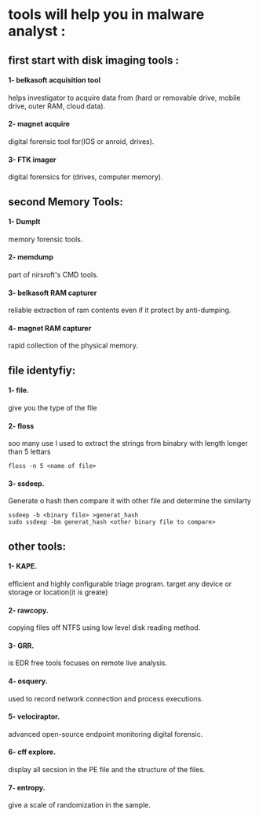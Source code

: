# tools will help you in malware analyst :

## first start with disk imaging tools :
#### 1- belkasoft acquisition tool  
helps investigator to acquire data from (hard or removable drive, mobile drive, outer RAM, cloud data).
#### 2- magnet acquire  
digital forensic tool for(IOS or anroid, drives).
#### 3- FTK imager 
digital forensics for (drives, computer memory).

	
## second Memory Tools:
#### 1- Dumplt 
memory forensic tools.
#### 2- memdump
part of nirsroft's CMD tools.
#### 3- belkasoft RAM capturer 
reliable extraction of ram contents even if it protect by anti-dumping.
#### 4- magnet RAM capturer
rapid collection of the physical memory. 

## file identyfiy:
#### 1- file.
give you the type of the file 
#### 2- floss 
soo many use I used to extract the strings from binabry with length longer than 5 lettars

	floss -n 5 <name of file>  
#### 3- ssdeep.
Generate o hash then compare it with other file and determine the similarty 

	ssdeep -b <binary file> >generat_hash
	sudo ssdeep -bm generat_hash <other binary file to compare> 

## other tools:
#### 1- KAPE.
efficient and highly configurable triage program. target any device or storage or location(it is greate)
#### 2- rawcopy.
copying files off NTFS using low level disk reading method.
#### 3- GRR.
is EDR free tools focuses on remote live analysis.
#### 4- osquery.
used to record network connection and process executions.
#### 5- velociraptor.
advanced open-source endpoint monitoring digital forensic.
#### 6- cff explore.
display all secsion in the PE file and the structure of the files.
#### 7- entropy.
give a scale of randomization in the sample.

